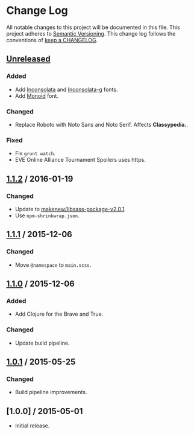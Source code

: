 # Change Log

All notable changes to this project will be documented in this file.
This project adheres to [Semantic Versioning](http://semver.org/).
This change log follows the conventions of
[keep a CHANGELOG](http://keepachangelog.com/).

## [Unreleased][Unreleased]

### Added

- Add [Inconsolata] and [Inconsolata-g] fonts.
- Add [Monoid] font.

[Inconsolata]: http://www.levien.com/type/myfonts/inconsolata.html
[Inconsolata-g]: http://leonardo-m.livejournal.com/77079.html
[Monoid]: https://larsenwork.com/monoid/

### Changed

- Replace Roboto with Noto Sans and Noto Serif.
  Affects **Classypedia.**.

### Fixed

- Fix `grunt watch`.
- EVE Online Alliance Tournament Spoilers uses https.

## [1.1.2] / 2016-01-19

### Changed

- Update to [makenew/libsass-package-v2.0.1].
- Use `npm-shrinkwrap.json`.

[makenew/libsass-package-v2.0.1]: https://github.com/makenew/libsass-package/releases/tag/libsass-package-v2.0.1

## [1.1.1] / 2015-12-06

### Changed

- Move `@namespace` to `main.scss`.

## [1.1.0] / 2015-12-06

### Added

- Add Clojure for the Brave and True.

### Changed

- Update build pipeline.

## [1.0.1] / 2015-05-25

### Changed

- Build pipeline improvements.

## [1.0.0] / 2015-05-01

- Initial release.

[Unreleased]: https://github.com/razor-x/userstyles/compare/v1.1.2...HEAD
[1.1.2]: https://github.com/razor-x/userstyles/compare/v1.1.1...v1.1.2
[1.1.1]: https://github.com/razor-x/userstyles/compare/v1.1.0...v1.1.1
[1.1.0]: https://github.com/razor-x/userstyles/compare/v1.0.1...v1.1.0
[1.0.1]: https://github.com/razor-x/userstyles/compare/v1.0.0...v1.0.1

